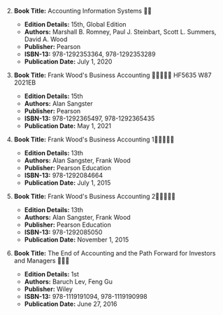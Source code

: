 2. **Book Title:** Accounting Information Systems 📒🚫
   - **Edition Details:** 15th, Global Edition
   - **Authors:** Marshall B. Romney, Paul J. Steinbart, Scott L. Summers, David A. Wood
   - **Publisher:** Pearson
   - **ISBN-13:** 978-1292353364, 978-1292353289
   - **Publication Date:** July 1, 2020

3. **Book Title:** Frank Wood's Business Accounting 🚨🚨🚨🚨🚨 HF5635 W87 2021EB
   - **Edition Details:** 15th
   - **Authors:** Alan Sangster
   - **Publisher:** Pearson
   - **ISBN-13:** 978-1292365497, 978-1292365435
   - **Publication Date:** May 1, 2021

4. **Book Title:** Frank Wood's Business Accounting 1🚨🚨🚨🚨🚨
   - **Edition Details:** 13th
   - **Authors:** Alan Sangster, Frank Wood
   - **Publisher:** Pearson Education
   - **ISBN-13:** 978-1292084664
   - **Publication Date:** July 1, 2015

5. **Book Title:** Frank Wood's Business Accounting 2🚨🚨🚨🚨🚨
   - **Edition Details:** 13th
   - **Authors:** Alan Sangster, Frank Wood
   - **Publisher:** Pearson Education
   - **ISBN-13:** 978-1292085050
   - **Publication Date:** November 1, 2015

6. **Book Title:** The End of Accounting and the Path Forward for Investors and Managers 📒🔐✅
   - **Edition Details:** 1st
   - **Authors:** Baruch Lev, Feng Gu
   - **Publisher:** Wiley
   - **ISBN-13:** 978-1119191094, 978-1119190998
   - **Publication Date:** June 27, 2016
